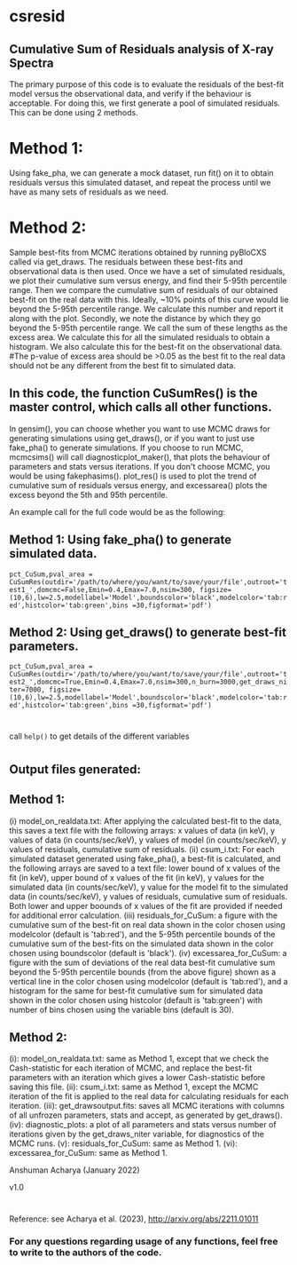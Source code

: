 # csresid
## Cumulative Sum of Residuals analysis of X-ray Spectra
The primary purpose of this code is to evaluate the residuals of the best-fit model versus the observational data, and verify if the behaviour is acceptable. For doing this, we first generate a pool of simulated residuals. This can be done using 2 methods.
# Method 1: 
Using fake_pha, we can generate a mock dataset, run fit() on it to obtain residuals versus this simulated dataset, and repeat the process until we have as many sets of residuals as we need.
# Method 2: 
Sample best-fits from MCMC iterations obtained by running pyBloCXS called via get_draws. The residuals between these best-fits and observational data is then used. Once we have a set of simulated residuals, we plot their cumulative sum versus energy, and find their 5-95th percentile range. Then we compare the cumulative sum of residuals of our obtained best-fit on the real data with this. Ideally, ~10% points of this curve would lie beyond the 5-95th percentile range. We calculate this number and report it along with the plot. Secondly, we note the distance by which they go beyond the 5-95th percentile range. We call the sum of these lengths as the excess area. We calculate this for all the simulated residuals to obtain a histogram. We also calculate this for the best-fit on the observational data.
#The p-value of excess area should be >0.05 as the best fit to the real data should not be any different from the best fit to simulated data.

## In this code, the function CuSumRes() is the master control, which calls all other functions.
In gensim(), you can choose whether you want to use MCMC draws for generating simulations using get_draws(), or if you want to just use fake_pha() to generate simulations.
If you choose to run MCMC, mcmcsims() will call diagnosticplot_maker(), that plots the behaviour of parameters and stats versus iterations.
If you don't choose MCMC, you would be using fakephasims().
plot_res() is used to plot the trend of cumulative sum of residuals versus energy, and
excessarea() plots the excess beyond the 5th and 95th percentile.

An example call for the full code would be as the following:
## Method 1: Using fake_pha() to generate simulated data.
```pct_CuSum,pval_area = CuSumRes(outdir='/path/to/where/you/want/to/save/your/file',outroot='test1_',domcmc=False,Emin=0.4,Emax=7.0,nsim=300, figsize=(10,6),lw=2.5,modellabel='Model',boundscolor='black',modelcolor='tab:red',histcolor='tab:green',bins =30,figformat='pdf')```
## Method 2: Using get_draws() to generate best-fit parameters.
 ```pct_CuSum,pval_area = CuSumRes(outdir='/path/to/where/you/want/to/save/your/file',outroot='test2_',domcmc=True,Emin=0.4,Emax=7.0,nsim=300,n_burn=3000,get_draws_niter=7000, figsize=(10,6),lw=2.5,modellabel='Model',boundscolor='black',modelcolor='tab:red',histcolor='tab:green',bins =30,figformat='pdf')```
#
call ```help()``` to get details of the different variables
#

## Output files generated:
## Method 1:
   (i) model_on_realdata.txt: After applying the calculated best-fit to the data, this saves a text file with the following arrays:
       x values of data (in keV), y values of data (in counts/sec/keV), y values of model (in counts/sec/keV), y values of residuals, cumulative sum of residuals.
   (ii) csum_i.txt: For each simulated dataset generated using fake_pha(), a best-fit is calculated, and the following arrays are saved to a text file:
       lower bound of x values of the fit (in keV), upper bound of x values of the fit (in keV), y values for the simulated data (in counts/sec/keV), y value for
       the model fit to the simulated data (in counts/sec/keV), y values of residuals, cumulative sum of residuals. Both lower and upper boounds of x values of the
       fit are provided if needed for additional error calculation.
   (iii) residuals_for_CuSum: a figure with the cumulative sum of the best-fit on real data shown in the color chosen using modelcolor (default is 'tab:red'),
       and the 5-95th percentile bounds of the cumulative sum of the best-fits on the simulated data shown in the color chosen using boundscolor (default is 'black').
   (iv) excessarea_for_CuSum: a figure with the sum of deviations of the real data best-fit cumulative sum beyond the 5-95th percentile bounds (from the above figure)
       shown as a vertical line in the color chosen using modelcolor (default is 'tab:red'), and a histogram for the same for best-fit cumulative sum for simulated
       data shown in the color chosen using histcolor (default is 'tab:green') with number of bins chosen using the variable bins (default is 30).
## Method 2:
   (i): model_on_realdata.txt: same as Method 1, except that we check the Cash-statistic for each iteration of MCMC, and replace the best-fit parameters with an
       iteration which gives a lower Cash-statistic before saving this file.
   (ii): csum_i.txt: same as Method 1, except the MCMC iteration of the fit is applied to the real data for calculating residuals for each iteration.
   (iii): get_drawsoutput.fits: saves all MCMC iterations with columns of all unfrozen parameters, stats and accept, as generated by get_draws().
   (iv): diagnostic_plots: a plot of all parameters and stats versus number of iterations given by the get_draws_niter variable, for diagnostics of the MCMC runs.
   (v): residuals_for_CuSum: same as Method 1.
   (vi): excessarea_for_CuSum: same as Method 1.


Anshuman Acharya (January 2022)

v1.0
#
Reference: see Acharya et al. (2023), http://arxiv.org/abs/2211.01011
### For any questions regarding usage of any functions, feel free to write to the authors of the code.

